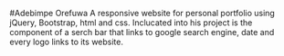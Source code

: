 #Adebimpe Orefuwa
A responsive website for personal portfolio using jQuery, Bootstrap, html and css.
Inclucated into  his project is the component of a serch bar that links to google search engine, date and every logo links to its website.


